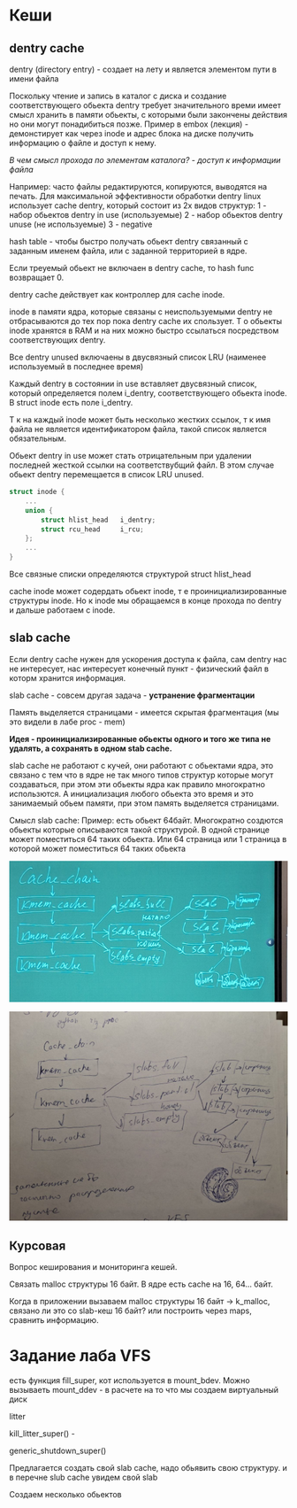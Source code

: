 # Кеши
## dentry cache
dentry (directory entry) - создает на лету и является элементом пути в имени файла 

Поскольку чтение и запись в каталог с диска и создание соответствующего обьекта dentry требует значительного времи имеет смысл хранить в памяти обьекты, с которыми были закончены действия но они могут понадибиться позже. Пример в embox (лекция) - демонстирует как через inode и адрес блока на диске получить информацию о файле и доступ к нему.

*В чем смысл прохода по элементам каталога? - доступ к информации файла*

Например: часто файлы редактируются, копируются, выводятся на печать. Для максимальной эффективности обработки dentry linux использует cache dentry, который состоит из 2х видов структур:
1 - набор обьектов dentry in use (используемые)
2 - набор обьектов dentry unuse (не используемые)
3 - negative

hash table - чтобы быстро получать обьект dentry связанный с заданным именем файла, или с заданной территорией в ядре.

Если треуемый обьект не включаен в dentry cache, то hash func возвращает 0. 

dentry cache действует как контроллер для cache inode.

inode в памяти ядра, которые связаны с неиспользуемыми dentry не отбрасываются до тех пор пока dentry cache их спользует. Т о обьекты inode хранятся в RAM и на них можно быстро ссылаться посредством соответствующих dentry.

Все dentry unused включаены в двусвязный список LRU (наименее используемый в последнее время)

Каждый dentry в состоянии in use вставляет двусвязный список, который определяется полем i_dentry, соответствующего обьекта inode. В struct inode есть поле i_dentry.

Т к на каждый inode может быть несколько жестких ссылок, т к имя файла не является идентификатором файла, такой список является обязательным.

Обьект dentry in use может стать отрицательным при удалении последней жесткой ссылки на соответствубщий файл. В этом случае обьект dentry перемещается в список LRU unused.
```C
struct inode {
    ...
    union {
		struct hlist_head	i_dentry;
		struct rcu_head		i_rcu;
	};
    ...
}
```

Все связные списки определяются структурой struct hlist_head

cache inode может содердать обьект inode, т е проинициализированные структуры inode. Но к inode мы обращаемся в конце прохода по dentry и дальше работаем с inode.



## slab cache
Если dentry cache нужен для ускорения доступа к файла, сам dentry нас не интересует, нас интересует конечный пункт - физический файл в которм хранится информация.

slab cache - совсем другая задача - **устранение фрагментации**

Память выделяется страницами - имеется скрытая фрагментация (мы это видели в лабе proc - mem)

**Идея - проинициализированные обьекты одного и того же типа не удалять, а сохранять в одном stab cache.** 

slab cache не работают с кучей, они работают с обьектами ядра, это связано с тем что в ядре не так много типов структур которые могут создаваться, при этом эти обьекты ядра как правило многократно использются. А инициализация любого обьекта это время и это занимаемый обьем памяти, при этом память выделяется страницами. 

Смысл slab cache:
Пример: есть обьект 64байт. Многократно создются обьекты которые описываются такой структурой. В одной странице может поместиться 64 таких обьекта. Или 64 страница или 1 страница в которой может поместиться 64 таких обьекта

![alt text](img/slab.jpg)

![alt text](img/slab_my.jpg)

## Курсовая
Вопрос кеширования и мониторинга кешей.

Связать malloc структуры 16 байт. В ядре есть cache на 16, 64... байт.

Когда в приложении вызаваем malloc структуры 16 байт -> k_malloc, связано ли это со slab-кеш 16 байт? или построить через maps, сравнить информацию.

# Задание лаба VFS

есть функция fill_super, кот используется в mount_bdev. Можно вызываеть mount_ddev - в расчете на то что мы создаем виртуальный диск

litter

kill_litter_super() - 

generic_shutdown_super()

Предлагается создать свой slab cache, надо обьявить свою структуру. и в перечне slub cache увидем свой slab

Создаем несколько обьектов










